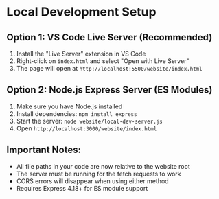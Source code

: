 # Local Development Setup

## Option 1: VS Code Live Server (Recommended)
1. Install the "Live Server" extension in VS Code
2. Right-click on `index.html` and select "Open with Live Server"
3. The page will open at `http://localhost:5500/website/index.html`

## Option 2: Node.js Express Server (ES Modules)
1. Make sure you have Node.js installed
2. Install dependencies: `npm install express`
3. Start the server: `node website/local-dev-server.js`
4. Open `http://localhost:3000/website/index.html`

## Important Notes:
- All file paths in your code are now relative to the website root
- The server must be running for the fetch requests to work
- CORS errors will disappear when using either method
- Requires Express 4.18+ for ES module support